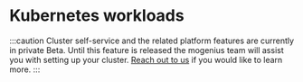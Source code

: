 ﻿---
sidebar_position: 4
description: Manage your Kubernetes cluster with workloads and logs. An alternative to k9s and Lens, right from your mogenius platform.
---

# Kubernetes workloads

:::caution
Cluster self-service and the related platform features are currently in private Beta. Until this feature is released the mogenius team will assist you with setting up your cluster. [Reach out to us](https://mogenius.com/contact/get-in-touch) if you would like to learn more.
:::
